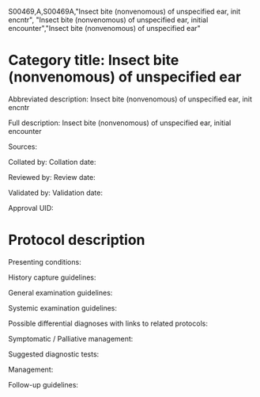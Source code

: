 S00469,A,S00469A,"Insect bite (nonvenomous) of unspecified ear, init encntr", "Insect bite (nonvenomous) of unspecified ear, initial encounter","Insect bite (nonvenomous) of unspecified ear"
# Category title: Insect bite (nonvenomous) of unspecified ear

Abbreviated description: Insect bite (nonvenomous) of unspecified ear, init encntr

Full description: Insect bite (nonvenomous) of unspecified ear, initial encounter

Sources:

Collated by:
Collation date:

Reviewed by:
Review date:

Validated by:
Validation date:

Approval UID:

# Protocol description

Presenting conditions:

History capture guidelines:

General examination guidelines:

Systemic examination guidelines:

Possible differential diagnoses with links to related protocols:

Symptomatic / Palliative management:

Suggested diagnostic tests:

Management:

Follow-up guidelines:
